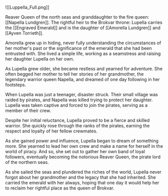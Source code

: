 ![[Luppella_Full.png]]

Reaver Queen of the north seas and granddaughter to the fire queen: [[Napella Lundgren]]. The rightful heir to the Brokvar throne: Lupella carries the [[Engraved Emerald]] and is the daughter of [[Amorella Lundgren]] and [[Ayven Torrieth]].

Amorella grew up in hiding, never fully understanding the circumstances of her mother's past or the significance of the emerald that she had been entrusted with. She lived a simple life, working as a seamstress and raising her daughter Lupella on her own.

As Lupella grew older, she became restless and yearned for adventure. She often begged her mother to tell her stories of her grandmother, the legendary warrior queen Napella, and dreamed of one day following in her footsteps.

When Lupella was just a teenager, disaster struck. Their small village was raided by pirates, and Napella was killed trying to protect her daughter. Lupella was taken captive and forced to join the pirates, serving as a member of their crew.

Despite her initial reluctance, Lupella proved to be a fierce and skilled warrior. She quickly rose through the ranks of the pirates, earning the respect and loyalty of her fellow crewmates.

As she gained power and influence, Lupella began to dream of something more. She yearned to lead her own crew and make a name for herself in the world of piracy. And so, she set out to gather her own band of loyal followers, eventually becoming the notorious Reaver Queen, the pirate lord of the northern seas.

As she sailed the seas and plundered the riches of the world, Lupella never forgot about her grandmother and the legacy that she had inherited. She carried the emerald with her always, hoping that one day it would help her to reclaim her rightful place as the queen of Brokvar.
